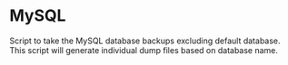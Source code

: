 # MySQL

Script to take the MySQL database backups excluding default database. This script will generate individual dump files based on database name.
